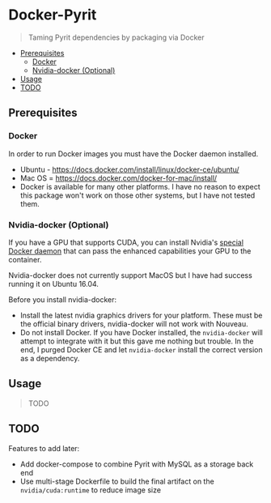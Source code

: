 # Docker-Pyrit

> Taming Pyrit dependencies by packaging via Docker

<!-- START doctoc generated TOC please keep comment here to allow auto update -->
<!-- DON'T EDIT THIS SECTION, INSTEAD RE-RUN doctoc TO UPDATE -->


- [Prerequisites](#prerequisites)
  - [Docker](#docker)
  - [Nvidia-docker (Optional)](#nvidia-docker-optional)
- [Usage](#usage)
- [TODO](#todo)

<!-- END doctoc generated TOC please keep comment here to allow auto update -->

## Prerequisites

### Docker

In order to run Docker images you must have the Docker daemon installed.

* Ubuntu - https://docs.docker.com/install/linux/docker-ce/ubuntu/
* Mac OS = https://docs.docker.com/docker-for-mac/install/
* Docker is available for many other platforms.  I have no reason to expect this package won't work on those other systems, but I have not tested them.  

### Nvidia-docker (Optional)

If you have a GPU that supports CUDA, you can install Nvidia's [special Docker daemon](https://github.com/NVIDIA/nvidia-docker) that can pass the enhanced capabilities your GPU to the container.

Nvidia-docker does not currently support MacOS but I have had success running it on Ubuntu 16.04.

Before you install nvidia-docker:

* Install the latest nvidia graphics drivers for your platform.  These must be the official binary drivers, nvidia-docker will not work with Nouveau.
* Do not install Docker.  If you have Docker installed, the `nvidia-docker` will attempt to integrate with it but this gave me nothing but trouble.  In the end, I purged Docker CE and let `nvidia-docker` install the correct version as a dependency.

## Usage

>TODO

## TODO

Features to add later:

* Add docker-compose to combine Pyrit with MySQL as a storage back end
* Use multi-stage Dockerfile to build the final artifact on the `nvidia/cuda:runtime` to reduce image size

